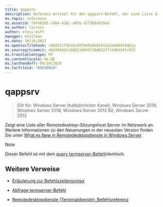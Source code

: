 ```yaml
---
title: qappsrv
description: Referenz Artikel für den qappsrv-Befehl, der eine Liste aller Remotedesktop-Sitzungshost Server im Netzwerk anzeigt.
ms.topic: reference
ms.assetid: 7df68283-2484-418c-a8f0-d273884919ad
ms.author: lizross
author: eross-msft
manager: mtillman
ms.date: 10/16/2017
ms.openlocfilehash: c00d321f5818a30fb683de81911e2e8d6474d61a
ms.sourcegitcommit: db2d46842c68813d043738d6523f13d8454fc972
ms.translationtype: MT
ms.contentlocale: de-DE
ms.lasthandoff: 09/10/2020
ms.locfileid: "89639914"
---
```

# <a name="qappsrv"></a>qappsrv

> Gilt für: Windows Server (halbjährlicher Kanal), Windows Server 2019, Windows Server 2016, Windows Server 2012 R2, Windows Server 2012

Zeigt eine Liste aller Remotedesktop-Sitzungshost Server im Netzwerk an. Weitere Informationen zu den Neuerungen in der neuesten Version finden Sie unter [What es New in Remotedesktopdienste in Windows Server](/previous-versions/windows/it-pro/windows-server-2012-r2-and-2012/dn283323(v=ws.11)).

> [!NOTE]
> Dieser Befehl ist mit dem [query termserver-Befehl](query-termserver.md)identisch.

## <a name="additional-references"></a>Weitere Verweise

- [Erläuterung zur Befehlszeilensyntax](command-line-syntax-key.md)

- [Abfrage termserver-Befehl](query-termserver.md)

- [Remotedesktopdienste (Terminaldienste): Befehlsreferenz](remote-desktop-services-terminal-services-command-reference.md)
